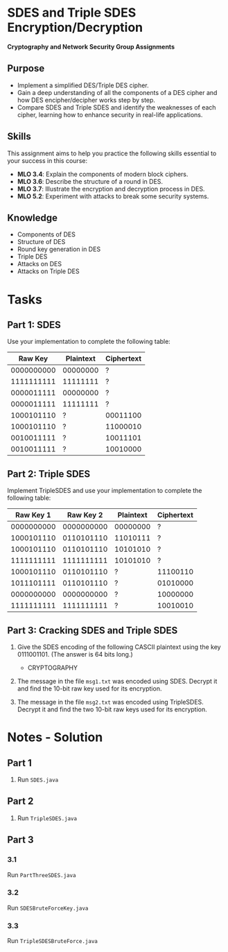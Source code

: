 # SDES and Triple SDES Encryption/Decryption

**Cryptography and Network Security Group Assignments**

## Purpose

- Implement a simplified DES/Triple DES cipher.
- Gain a deep understanding of all the components of a DES cipher and how DES encipher/decipher works step by step.
- Compare SDES and Triple SDES and identify the weaknesses of each cipher, learning how to enhance security in real-life applications.

## Skills
This assignment aims to help you practice the following skills essential to your success in this course:

- **MLO 3.4**: Explain the components of modern block ciphers.
- **MLO 3.6**: Describe the structure of a round in DES.
- **MLO 3.7**: Illustrate the encryption and decryption process in DES.
- **MLO 5.2**: Experiment with attacks to break some security systems.

## Knowledge
- Components of DES
- Structure of DES
- Round key generation in DES
- Triple DES
- Attacks on DES
- Attacks on Triple DES

# Tasks

## Part 1: SDES

Use your implementation to complete the following table:

| Raw Key       | Plaintext    | Ciphertext |
| ------------- | ------------ | ---------- |
| 0000000000    | 00000000     | ?          |
| 1111111111    | 11111111     | ?          |
| 0000011111    | 00000000     | ?          |
| 0000011111    | 11111111     | ?          |
| 1000101110    | ?            | 00011100   |
| 1000101110    | ?            | 11000010   |
| 0010011111    | ?            | 10011101   |
| 0010011111    | ?            | 10010000   |

## Part 2: Triple SDES

Implement TripleSDES and use your implementation to complete the following table:

| Raw Key 1     | Raw Key 2     | Plaintext    | Ciphertext |
| ------------- | ------------- | ------------ | ---------- |
| 0000000000    | 0000000000    | 00000000     | ?          |
| 1000101110    | 0110101110    | 11010111     | ?          |
| 1000101110    | 0110101110    | 10101010     | ?          |
| 1111111111    | 1111111111    | 10101010     | ?          |
| 1000101110    | 0110101110    | ?            | 11100110   |
| 1011101111    | 0110101110    | ?            | 01010000   |
| 0000000000    | 0000000000    | ?            | 10000000   |
| 1111111111    | 1111111111    | ?            | 10010010   |

## Part 3: Cracking SDES and Triple SDES

1. Give the SDES encoding of the following CASCII plaintext using the key 0111001101. (The answer is 64 bits long.)
   - CRYPTOGRAPHY

2. The message in the file `msg1.txt` was encoded using SDES. Decrypt it and find the 10-bit raw key used for its encryption.

3. The message in the file `msg2.txt` was encoded using TripleSDES. Decrypt it and find the two 10-bit raw keys used for its encryption.



# Notes - Solution

## Part 1
1. Run `SDES.java`

## Part 2
1. Run `TripleSDES.java`

## Part 3
### 3.1
Run `PartThreeSDES.java`

### 3.2
Run `SDESBruteForceKey.java`

### 3.3
Run `TripleSDESBruteForce.java`

